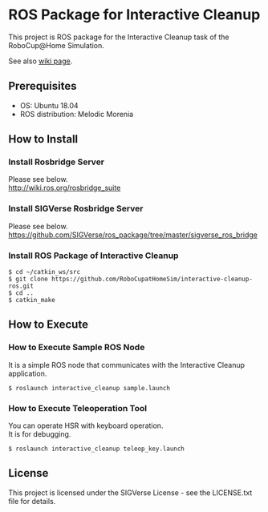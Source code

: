 # ROS Package for Interactive Cleanup

This project is ROS package for the Interactive Cleanup task of the RoboCup@Home Simulation.

See also [wiki page](https://github.com/RoboCupatHomeSim/interactive-cleanup-ros/wiki).


## Prerequisites

- OS: Ubuntu 18.04
- ROS distribution: Melodic Morenia

## How to Install

### Install Rosbridge Server

Please see below.  
http://wiki.ros.org/rosbridge_suite

### Install SIGVerse Rosbridge Server

Please see below.  
https://github.com/SIGVerse/ros_package/tree/master/sigverse_ros_bridge

### Install ROS Package of Interactive Cleanup

```bash:
$ cd ~/catkin_ws/src
$ git clone https://github.com/RoboCupatHomeSim/interactive-cleanup-ros.git
$ cd ..
$ catkin_make
```

## How to Execute

### How to Execute Sample ROS Node

It is a simple ROS node that communicates with the Interactive Cleanup application.

```bash:
$ roslaunch interactive_cleanup sample.launch
```

### How to Execute Teleoperation Tool

You can operate HSR with keyboard operation.  
It is for debugging.

```bash:
$ roslaunch interactive_cleanup teleop_key.launch
```

## License

This project is licensed under the SIGVerse License - see the LICENSE.txt file for details.

